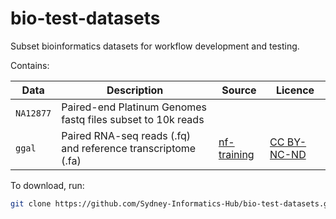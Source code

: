 # bio-test-datasets
Subset bioinformatics datasets for workflow development and testing.  

Contains: 

| Data      | Description                                                  | Source                                                                              | Licence                                                           |
| --------- | ------------------------------------------------------------ | ----------------------------------------------------------------------------------- | ----------------------------------------------------------------- |
| `NA12877` | Paired-end Platinum Genomes fastq files subset to 10k reads  |                                                                                     |                                                                   |
| `ggal`    | Paired RNA-seq reads (.fq) and reference transcriptome (.fa) | [nf-training](https://github.com/nextflow-io/training/tree/master/nf-training/data) | [CC BY-NC-ND](https://creativecommons.org/licenses/by-nc-nd/4.0/) |

To download, run: 

```bash
git clone https://github.com/Sydney-Informatics-Hub/bio-test-datasets.git
```
